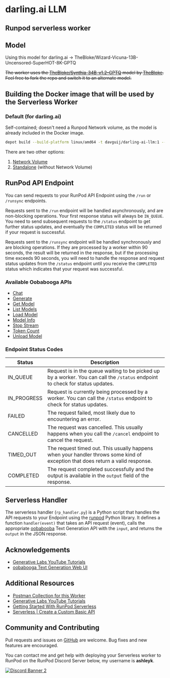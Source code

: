 # darling.ai LLM

## Runpod serverless worker

## Model

Using this model for darling.ai -> TheBloke/Wizard-Vicuna-13B-Uncensored-SuperHOT-8K-GPTQ

~~The worker uses the [TheBloke/Synthia-34B-v1.2-GPTQ](https://huggingface.co/TheBloke/TheBloke/Synthia-34B-v1.2-GPTQ)
model by [TheBloke](https://huggingface.co/TheBloke). Feel free to fork
the repo and switch it to an alternate model.~~

## Building the Docker image that will be used by the Serverless Worker

### Default (for darling.ai)

Self-contained; doesn't need a Runpod Network volume, as the model is already included in the Docker image.

```bash
depot build --build-platform linux/amd64 -t davguij/darling-ai-llm:1 --push .
```

There are two other options:

1. [Network Volume](docs/building/with-network-volume.md)
2. [Standalone](docs/building/without-network-volume.md) (without Network Volume)

## RunPod API Endpoint

You can send requests to your RunPod API Endpoint using the `/run`
or `/runsync` endpoints.

Requests sent to the `/run` endpoint will be handled asynchronously,
and are non-blocking operations. Your first response status will always
be `IN_QUEUE`. You need to send subsequent requests to the `/status`
endpoint to get further status updates, and eventually the `COMPLETED`
status will be returned if your request is successful.

Requests sent to the `/runsync` endpoint will be handled synchronously
and are blocking operations. If they are processed by a worker within
90 seconds, the result will be returned in the response, but if
the processing time exceeds 90 seconds, you will need to handle the
response and request status updates from the `/status` endpoint until
you receive the `COMPLETED` status which indicates that your request
was successful.

### Available Oobabooga APIs

- [Chat](docs/api/chat.md)
- [Generate](docs/api/generate.md)
- [Get Model](docs/api/get-model.md)
- [List Models](docs/api/list-models.md)
- [Load Model](docs/api/load-model.md)
- [Model Info](docs/api/model-info.md)
- [Stop Stream](docs/api/stop-stream.md)
- [Token Count](docs/api/token-count.md)
- [Unload Model](docs/api/unload-model.md)

### Endpoint Status Codes

| Status      | Description                                                                                                                    |
| ----------- | ------------------------------------------------------------------------------------------------------------------------------ |
| IN_QUEUE    | Request is in the queue waiting to be picked up by a worker. You can call the `/status` endpoint to check for status updates.  |
| IN_PROGRESS | Request is currently being processed by a worker. You can call the `/status` endpoint to check for status updates.             |
| FAILED      | The request failed, most likely due to encountering an error.                                                                  |
| CANCELLED   | The request was cancelled. This usually happens when you call the `/cancel` endpoint to cancel the request.                    |
| TIMED_OUT   | The request timed out. This usually happens when your handler throws some kind of exception that does return a valid response. |
| COMPLETED   | The request completed successfully and the output is available in the `output` field of the response.                          |

## Serverless Handler

The serverless handler (`rp_handler.py`) is a Python script that handles
the API requests to your Endpoint using the [runpod](https://github.com/runpod/runpod-python)
Python library. It defines a function `handler(event)` that takes an
API request (event), calls the appropriate [oobabooba](https://github.com/oobabooga/text-generation-webui) Text Generation API
with the `input`, and returns the `output` in the JSON response.

## Acknowledgements

- [Generative Labs YouTube Tutorials](https://www.youtube.com/@generativelabs)
- [oobabooga Text Generation Web UI](https://github.com/oobabooga/text-generation-webui)

## Additional Resources

- [Postman Collection for this Worker](RunPod_Oobabooga_Worker.postman_collection.json)
- [Generative Labs YouTube Tutorials](https://www.youtube.com/@generativelabs)
- [Getting Started With RunPod Serverless](https://trapdoor.cloud/getting-started-with-runpod-serverless/)
- [Serverless | Create a Custom Basic API](https://blog.runpod.io/serverless-create-a-basic-api/)

## Community and Contributing

Pull requests and issues on [GitHub](https://github.com/ashleykleynhans/runpod-worker-oobabooga)
are welcome. Bug fixes and new features are encouraged.

You can contact me and get help with deploying your Serverless
worker to RunPod on the RunPod Discord Server below,
my username is **ashleyk**.

<a target="_blank" href="https://discord.gg/pJ3P2DbUUq">![Discord Banner 2](https://discordapp.com/api/guilds/912829806415085598/widget.png?style=banner2)</a>
